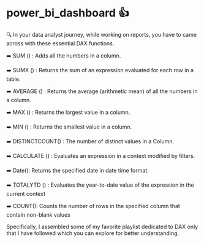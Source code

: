 # power_bi_dashboard :+1:

🔍 In your data analyst journey, while working on reports, you have to came across with these essential DAX functions.

➡️ SUM () : Adds all the numbers in a column.

➡️ SUMX () : Returns the sum of an expression evaluated for each row in a table.

➡️ AVERAGE () : Returns the average (arithmetic mean) of all the numbers in a column.

➡️ MAX () : Returns the largest value in a column.

➡️ MIN () : Returns the smallest value in a column.

➡️ DISTINCTCOUNT() : The number of distinct values in a Column.

➡️ CALCULATE () : Evaluates an expression in a context modified by filters.

➡️ Date(): Returns the specified date in date time format.

➡️ TOTALYTD () : Evaluates the year-to-date value of the expression in the current context

➡️ COUNT(): Counts the number of rows in the specified column that contain non-blank values

Specifically, I assembled some of my favorite playlist dedicated to  DAX only that I have followed which you can explore for better understanding.

